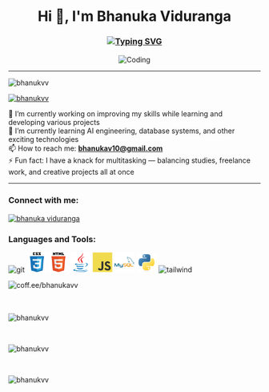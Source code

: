 <h1 align="center">Hi 👋, I'm Bhanuka Viduranga</h1>

<!-- Typewriter effect -->
<h3 align="center">
  <a href="https://git.io/typing-svg">
    <img src="https://readme-typing-svg.herokuapp.com?font=Fira+Code&size=22&duration=3000&pause=1000&color=FFFFFF&center=true&vCenter=true&width=700&lines=I+am+a+skilled+Full+Stack+Developer+from+Sri+Lanka+and+continuously+learning." alt="Typing SVG" />
  </a>
</h3>

<!-- Dark coding GIF -->
<p align="center">
  <img align="center" alt="Coding" width="500" src="https://i.pinimg.com/originals/e4/26/7a/e4267a68c8a5b3e4f27f11c7e4d4d2f7.gif">
</p>

---

<p align="left"> 
  <img src="https://komarev.com/ghpvc/?username=bhanukvv&label=Profile%20views&color=0e75b6&style=flat" alt="bhanukvv" /> 
</p>

<p align="left"> 
  <a href="https://github.com/ryo-ma/github-profile-trophy">
    <img src="https://github-profile-trophy.vercel.app/?username=bhanukvv" alt="bhanukvv" />
  </a> 
</p>

🔭 I’m currently working on improving my skills while learning and developing various projects  
🌱 I’m currently learning AI engineering, database systems, and other exciting technologies  
📫 How to reach me: **bhanukav10@gmail.com**  
⚡ Fun fact: I have a knack for multitasking — balancing studies, freelance work, and creative projects all at once  

---

<h3 align="left">Connect with me:</h3>
<p align="left">
  <a href="https://linkedin.com/in/bhanuka viduranga" target="blank">
    <img align="center" src="https://raw.githubusercontent.com/rahuldkjain/github-profile-readme-generator/master/src/images/icons/Social/linked-in-alt.svg" alt="bhanuka viduranga" height="30" width="40" />
  </a>
</p>

<h3 align="left">Languages and Tools:</h3>
<p align="left">
  <img src="https://www.vectorlogo.zone/logos/git-scm/git-scm-icon.svg" alt="git" width="40" height="40"/> 
  <img src="https://raw.githubusercontent.com/devicons/devicon/master/icons/css3/css3-original-wordmark.svg" alt="css3" width="40" height="40"/>
  <img src="https://raw.githubusercontent.com/devicons/devicon/master/icons/html5/html5-original-wordmark.svg" alt="html5" width="40" height="40"/> 
  <img src="https://raw.githubusercontent.com/devicons/devicon/master/icons/java/java-original.svg" alt="java" width="40" height="40"/>
  <img src="https://raw.githubusercontent.com/devicons/devicon/master/icons/javascript/javascript-original.svg" alt="javascript" width="40" height="40"/>
  <img src="https://raw.githubusercontent.com/devicons/devicon/master/icons/mysql/mysql-original-wordmark.svg" alt="mysql" width="40" height="40"/>
  <img src="https://raw.githubusercontent.com/devicons/devicon/master/icons/python/python-original.svg" alt="python" width="40" height="40"/>
  <img src="https://www.vectorlogo.zone/logos/tailwindcss/tailwindcss-icon.svg" alt="tailwind" width="40" height="40"/>
</p>

<p>
  <a href="https://www.buymeacoffee.com/coff.ee/bhanukavv"> 
    <img align="left" src="https://cdn.buymeacoffee.com/buttons/v2/default-yellow.png" height="50" width="210" alt="coff.ee/bhanukavv" />
  </a>
</p>

<br><br><br>

<p>
  <img src="https://github-readme-stats.vercel.app/api/top-langs?username=bhanukvv&show_icons=true&locale=en&layout=compact" alt="bhanukvv" />
</p>
<br>
<p>
  <img src="https://github-readme-stats.vercel.app/api?username=bhanukvv&show_icons=true&locale=en" alt="bhanukvv" />
</p>
<br>
<p>
  <img src="https://github-readme-streak-stats.herokuapp.com/?user=bhanukvv&" alt="bhanukvv" />
</p>
